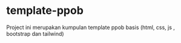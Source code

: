 # template-ppob
Project ini merupakan kumpulan template ppob basis (html, css, js , bootstrap dan tailwind)
